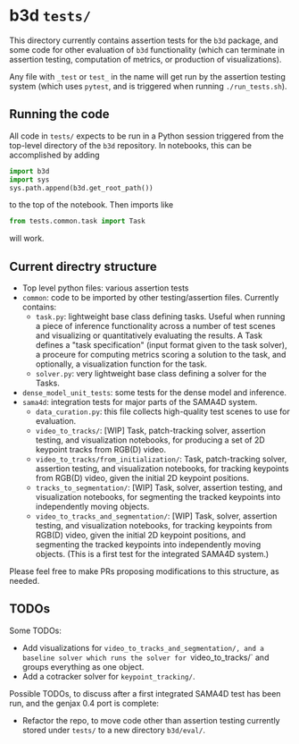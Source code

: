 # b3d `tests/`

This directory currently contains assertion tests for the `b3d` package,
and some code for other evaluation of `b3d` functionality (which can
terminate in assertion testing, computation of metrics, or production
of visualizations).

Any file with `_test` or `test_` in the name will get run by the assertion
testing system (which uses `pytest`, and is triggered when running `./run_tests.sh`).

## Running the code
All code in `tests/` expects to be run in a Python session triggered from the top-level directory of the `b3d` repository.
In notebooks, this can be accomplished by adding
```python
import b3d
import sys
sys.path.append(b3d.get_root_path())
```
to the top of the notebook.  Then imports like
```python
from tests.common.task import Task
```
will work.

## Current directry structure
- Top level python files: various assertion tests
- `common`: code to be imported by other testing/assertion files.  Currently contains:
  - `task.py`: lightweight base class defining tasks.  Useful when running a piece of inference functionality across a number of test scenes and visualizing or quantitatively evaluating the results.
  A Task defines a "task specification" (input format given to
  the task solver), a proceure for computing metrics scoring a solution
  to the task, and optionally, a visualization function for the task.
  - `solver.py`: very lightweight base class defining a solver for the Tasks.
- `dense_model_unit_tests`: some tests for the dense model and inference.
- `sama4d`: integration tests for major parts of the SAMA4D system.
  - `data_curation.py`: this file collects high-quality test scenes to use for evaluation.
  - `video_to_tracks/`: [WIP] Task, patch-tracking solver, assertion testing, and visualization notebooks, for producing a set of 2D keypoint tracks from RGB(D) video.
  - `video_to_tracks/from_initialization/`: Task, patch-tracking solver, assertion testing, and visualization notebooks, for tracking keypoints from RGB(D) video, given the initial 2D keypoint positions.
  - `tracks_to_segmentation/`: [WIP] Task, solver, assertion testing, and visualization notebooks, for segmenting the tracked keypoints into independently moving objects.
  - `video_to_tracks_and_segmentation/`: [WIP] Task, solver, assertion testing, and visualization notebooks, for tracking keypoints from RGB(D) video, given the initial 2D keypoint positions, and segmenting the tracked keypoints into independently moving objects.  (This is a first test for the integrated SAMA4D system.)

Please feel free to make PRs proposing modifications to this structure, as needed.

## TODOs

Some TODOs:
- Add visualizations for `video_to_tracks_and_segmentation/, and a baseline solver which runs
  the solver for `video_to_tracks/` and groups everything as one object.
- Add a cotracker solver for `keypoint_tracking/`.

Possible TODOs, to discuss after a first integrated SAMA4D test has been run, and the genjax 0.4 port is complete:
- Refactor the repo, to move code other than assertion testing currently stored under `tests/` to a new directory `b3d/eval/`.
